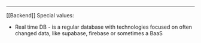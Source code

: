 ***
[[Backend]]
Special values:
 
- Real time DB - is a regular database with technologies focused on often changed data, like supabase, firebase or sometimes a BaaS
